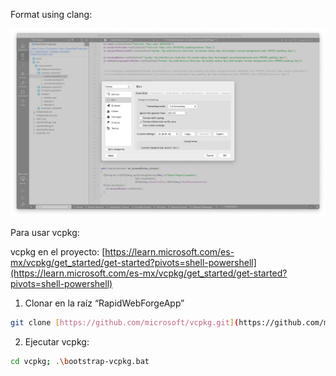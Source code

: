 
Format using clang:

![](formatting.png)

Para usar vcpkg:

vcpkg en el proyecto:
[https://learn.microsoft.com/es-mx/vcpkg/get_started/get-started?pivots=shell-powershell](https://learn.microsoft.com/es-mx/vcpkg/get_started/get-started?pivots=shell-powershell)

1. Clonar en la raíz “RapidWebForgeApp”
```sh
git clone [https://github.com/microsoft/vcpkg.git](https://github.com/microsoft/vcpkg.git)
```

2. Ejecutar vcpkg:
```sh
cd vcpkg; .\bootstrap-vcpkg.bat
```